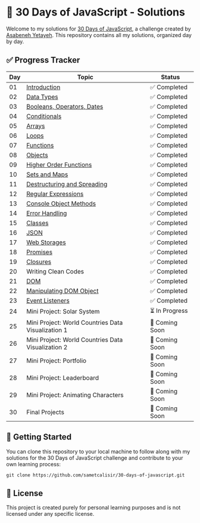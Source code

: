 # 📅 30 Days of JavaScript - Solutions

Welcome to my solutions for [30 Days of JavaScript](https://github.com/Asabeneh/30-Days-Of-JavaScript), a challenge created by [Asabeneh Yetayeh](https://github.com/Asabeneh). This repository contains all my solutions, organized day by day.

## ✅ Progress Tracker

| Day | Topic                                                                                                                             | Status         |
| --- | --------------------------------------------------------------------------------------------------------------------------------- | -------------- |
| 01  | [Introduction](https://github.com/sametcalisir/30-days-of-javascript/tree/main/01_Day_Introduction)                               | ✅ Completed   |
| 02  | [Data Types](https://github.com/sametcalisir/30-days-of-javascript/tree/main/02_Day_Data_Types)                                   | ✅ Completed   |
| 03  | [Booleans, Operators, Dates](https://github.com/sametcalisir/30-days-of-javascript/tree/main/03_Day_Booleans_Operators_Dates)     | ✅ Completed   |
| 04  | [Conditionals](https://github.com/sametcalisir/30-days-of-javascript/tree/main/04_Day_Conditionals)                               | ✅ Completed   |
| 05  | [Arrays](https://github.com/sametcalisir/30-days-of-javascript/tree/main/05_Day_Arrays)                                           | ✅ Completed   |
| 06  | [Loops](https://github.com/sametcalisir/30-days-of-javascript/tree/main/06_Day_Loops)                                             | ✅ Completed   |
| 07  | [Functions](https://github.com/sametcalisir/30-days-of-javascript/tree/main/07_Day_Functions)                                     | ✅ Completed   |
| 08  | [Objects](https://github.com/sametcalisir/30-days-of-javascript/tree/main/08_Day_Objects)                                         | ✅ Completed   |
| 09  | [Higher Order Functions](https://github.com/sametcalisir/30-days-of-javascript/tree/main/09_Day_Higher_Order_Functions)           | ✅ Completed   |
| 10  | [Sets and Maps](https://github.com/sametcalisir/30-days-of-javascript/tree/main/10_Day_Sets_and_Maps)                             | ✅ Completed   |
| 11  | [Destructuring and Spreading](https://github.com/sametcalisir/30-days-of-javascript/tree/main/11_Day_Destructuring_and_Spreading) | ✅ Completed   |
| 12  | [Regular Expressions](https://github.com/sametcalisir/30-days-of-javascript/tree/main/12_Day_Regular_Expressions)                 | ✅ Completed   |
| 13  | [Console Object Methods](https://github.com/sametcalisir/30-days-of-javascript/tree/main/13_Day_Console_Object_Methods)           | ✅ Completed   |
| 14  | [Error Handling](https://github.com/sametcalisir/30-days-of-javascript/tree/main/14_Day_Error_Handling)                           | ✅ Completed   |
| 15  | [Classes](https://github.com/sametcalisir/30-days-of-javascript/tree/main/15_Day_Classes)                                         | ✅ Completed   |
| 16  | [JSON](https://github.com/sametcalisir/30-days-of-javascript/tree/main/16_Day_JSON)                                               | ✅ Completed   |
| 17  | [Web Storages](https://github.com/sametcalisir/30-days-of-javascript/tree/main/17_Day_Web_Storages)                               | ✅ Completed   |
| 18  | [Promises](https://github.com/sametcalisir/30-days-of-javascript/tree/main/18_Day_Promises)                                       | ✅ Completed   |
| 19  | [Closures](https://github.com/sametcalisir/30-days-of-javascript/tree/main/19_Day_Closures)                                       | ✅ Completed   |
| 20  | Writing Clean Codes                                                                                                               | ✅ Completed   |
| 21  | [DOM](https://github.com/sametcalisir/30-days-of-javascript/tree/main/21_Day_DOM)                                                 | ✅ Completed   |
| 22  | [Manipulating DOM Object](https://github.com/sametcalisir/30-days-of-javascript/tree/main/22_Day_Manipulating_DOM_Object)         | ✅ Completed   |
| 23  | [Event Listeners](https://github.com/sametcalisir/30-days-of-javascript/tree/main/23_Day_Event_Listeners)                         | ✅ Completed   |
| 24  | Mini Project: Solar System                                                                                                        | ⏳ In Progress |
| 25  | Mini Project: World Countries Data Visualization 1                                                                                | 🚀 Coming Soon |
| 26  | Mini Project: World Countries Data Visualization 2                                                                                | 🚀 Coming Soon |
| 27  | Mini Project: Portfolio                                                                                                           | 🚀 Coming Soon |
| 28  | Mini Project: Leaderboard                                                                                                         | 🚀 Coming Soon |
| 29  | Mini Project: Animating Characters                                                                                                | 🚀 Coming Soon |
| 30  | Final Projects                                                                                                                    | 🚀 Coming Soon |

## 🚀 Getting Started

You can clone this repository to your local machine to follow along with my solutions for the 30 Days of JavaScript challenge and contribute to your own learning process:

```
git clone https://github.com/sametcalisir/30-days-of-javascript.git
```

## 📄 License

This project is created purely for personal learning purposes and is not licensed under any specific license.
